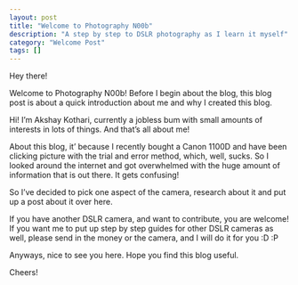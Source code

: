 ```yaml
---
layout: post
title: "Welcome to Photography N00b"
description: "A step by step to DSLR photography as I learn it myself"
category: "Welcome Post" 
tags: []
---
```

Hey there!

Welcome to Photography N00b!
Before I begin about the blog, this blog post is about a quick introduction about me and why I created this blog.

Hi! I&rsquo;m Akshay Kothari, currently a jobless bum with small amounts of interests in lots of things. 
And that&rsquo;s all about me!

About this blog, it&rsquo; because I recently bought a Canon 1100D and have been clicking picture with the trial and error method, which, well, sucks.
So I looked around the internet and got overwhelmed with the huge amount of information that is out there. It gets confusing!

So I&rsquo;ve decided to pick one aspect of the camera, research about it and put up a post about it over here.

If you have another DSLR camera, and want to contribute, you are welcome!
If you want me to put up step by step guides for other DSLR cameras as well, please send in the money or the camera, and I will do it for you :D :P

Anyways, nice to see you here. Hope you find this blog useful.

Cheers!

